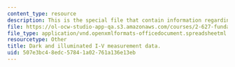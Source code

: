 ```yaml
---
content_type: resource
description: This is the special file that contain information regarding courses.
file: https://ol-ocw-studio-app-qa.s3.amazonaws.com/courses/2-627-fundamentals-of-photovoltaics-fall-2013/507e3bc48edc57841a02761a136e13eb_MIT2_627F13_pset3_q1data.xlsx
file_type: application/vnd.openxmlformats-officedocument.spreadsheetml.sheet
resourcetype: Other
title: Dark and illuminated I-V measurement data.
uid: 507e3bc4-8edc-5784-1a02-761a136e13eb
---
```

